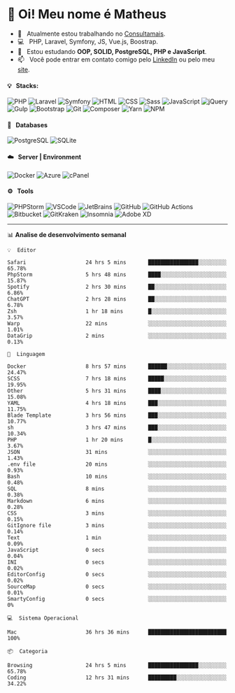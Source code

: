# 👋 Oi! Meu nome é Matheus

- 🔭 &nbsp; Atualmente estou trabalhando no [Consultamais](https://consultamais.com.br/).
- 💻 &nbsp; PHP, Laravel, Symfony, JS, Vue.js, Boostrap.
- 🌱 &nbsp; Estou estudando **OOP, SOLID, PostgreSQL, PHP e JavaScript**.
- 📫 &nbsp; Você pode entrar em contato comigo pelo [LinkedIn](https://www.linkedin.com/in/matheuscamargoxavier/) ou pelo meu [site](https://matheuscamargo.co).

#### 💡 &nbsp; Stacks:
![PHP](https://img.shields.io/badge/-PHP-777BB4?&logo=php&logoColor=FFFFFF)
![Laravel](https://img.shields.io/badge/-Laravel-FF2D20?&logo=laravel&logoColor=FFFFFF)
![Symfony](https://img.shields.io/badge/-Symfony-000000?&logo=symfony&logoColor=FFFFFF)
![HTML](https://img.shields.io/badge/-HTML-E34F26?&logo=html5&logoColor=FFFFFF)
![CSS](https://img.shields.io/badge/-CSS-1572B6?&logo=css3&logoColor=FFFFFF)
![Sass](https://img.shields.io/badge/-Sass-CC6699?&logo=sass&logoColor=FFFFFF)
![JavaScript](https://img.shields.io/badge/-JavaScript-F7DF1E?&logo=javascript&logoColor=FFFFFF)
![jQuery](https://img.shields.io/badge/-jQuery-0769AD?&logo=jquery&logoColor=FFFFFF)
![Gulp](https://img.shields.io/badge/-Gulp-CF4647?&logo=gulp&logoColor=FFFFFF)
![Bootstrap](https://img.shields.io/badge/-Bootstrap-7952B3?&logo=bootstrap&logoColor=FFFFFF)
![Git](https://img.shields.io/badge/-Git-F05032?&logo=git&logoColor=FFFFFF)
![Composer](https://img.shields.io/badge/-Composer-885630?&logo=composer&logoColor=FFFFFF)
![Yarn](https://img.shields.io/badge/-Yarn-2C8EBB?&logo=yarn&logoColor=FFFFFF)
![NPM](https://img.shields.io/badge/-npm-CB3837?&logo=npm&logoColor=FFFFFF)

#### 💾 &nbsp; Databases
![PostgreSQL](https://img.shields.io/badge/-PostgreSQL-336791?&logo=PostgreSQL&logoColor=FFFFFF)
![SQLite](https://img.shields.io/badge/-SQLite-003B57?&logo=SQLite&logoColor=FFFFFF)

#### ☁️ &nbsp; Server | Environment
![Docker](https://img.shields.io/badge/-Docker-2496ED?&logo=docker&logoColor=FFFFFF)
![Azure](https://img.shields.io/badge/-Azure-0089D6?&logo=microsoft%20azure&logoColor=FFFFFF)
![cPanel](https://img.shields.io/badge/-cPanel-FF6C2C?&logo=cpanel&logoColor=FFFFFF)

#### ⚙️ &nbsp; Tools
![PHPStorm](https://img.shields.io/badge/-PHPStorm-000000?&logo=PHPStorm&logoColor=FFFFFF)
![VSCode](https://img.shields.io/badge/-VSCode-007ACC?&logo=Visual%20Studio%20Code&logoColor=FFFFFF) 
![JetBrains](https://img.shields.io/badge/-JetBrains-000000?&logo=jetbrains&logoColor=FFFFFF) 
![GitHub](https://img.shields.io/badge/-GitHub-181717?&logo=github&logoColor=FFFFFF) 
![GitHub Actions](https://img.shields.io/badge/-GitHub%20Actions-181717?&logo=GitHub%20Actions&logoColor=FFFFFF) 
![Bitbucket](https://img.shields.io/badge/-Bitbucket-0052CC?&logo=bitbucket&logoColor=FFFFFF)
![GitKraken](https://img.shields.io/badge/-GitKraken-179287?&logo=GitKraken&logoColor=FFFFFF)
![Insomnia](https://img.shields.io/badge/-Insomnia-5849BE?&logo=Insomnia&logoColor=FFFFFF)
![Adobe XD](https://img.shields.io/badge/-Adobe%20XD-FF61F6?&logo=adobe%20xd&logoColor=FFFFFF) 
_______

📊  **Analise de desenvolvimento semanal**
```text
💡  Editor

Safari                   24 hrs 5 mins       ████████████████░░░░░░░░░     65.78%
PhpStorm                 5 hrs 48 mins       ████░░░░░░░░░░░░░░░░░░░░░     15.87%
Spotify                  2 hrs 30 mins       ██░░░░░░░░░░░░░░░░░░░░░░░      6.86%
ChatGPT                  2 hrs 28 mins       ██░░░░░░░░░░░░░░░░░░░░░░░      6.78%
Zsh                      1 hr 18 mins        █░░░░░░░░░░░░░░░░░░░░░░░░      3.57%
Warp                     22 mins             ░░░░░░░░░░░░░░░░░░░░░░░░░      1.01%
DataGrip                 2 mins              ░░░░░░░░░░░░░░░░░░░░░░░░░      0.13%
```
```text
💬  Linguagem

Docker                   8 hrs 57 mins       ██████░░░░░░░░░░░░░░░░░░░     24.47%
SCSS                     7 hrs 18 mins       █████░░░░░░░░░░░░░░░░░░░░     19.95%
Other                    5 hrs 31 mins       ████░░░░░░░░░░░░░░░░░░░░░     15.08%
YAML                     4 hrs 18 mins       ███░░░░░░░░░░░░░░░░░░░░░░     11.75%
Blade Template           3 hrs 56 mins       ███░░░░░░░░░░░░░░░░░░░░░░     10.77%
sh                       3 hrs 47 mins       ███░░░░░░░░░░░░░░░░░░░░░░     10.34%
PHP                      1 hr 20 mins        █░░░░░░░░░░░░░░░░░░░░░░░░      3.67%
JSON                     31 mins             ░░░░░░░░░░░░░░░░░░░░░░░░░      1.43%
.env file                20 mins             ░░░░░░░░░░░░░░░░░░░░░░░░░      0.93%
Bash                     10 mins             ░░░░░░░░░░░░░░░░░░░░░░░░░      0.48%
SQL                      8 mins              ░░░░░░░░░░░░░░░░░░░░░░░░░      0.38%
Markdown                 6 mins              ░░░░░░░░░░░░░░░░░░░░░░░░░      0.28%
CSS                      3 mins              ░░░░░░░░░░░░░░░░░░░░░░░░░      0.15%
GitIgnore file           3 mins              ░░░░░░░░░░░░░░░░░░░░░░░░░      0.14%
Text                     1 min               ░░░░░░░░░░░░░░░░░░░░░░░░░      0.09%
JavaScript               0 secs              ░░░░░░░░░░░░░░░░░░░░░░░░░      0.04%
INI                      0 secs              ░░░░░░░░░░░░░░░░░░░░░░░░░      0.02%
EditorConfig             0 secs              ░░░░░░░░░░░░░░░░░░░░░░░░░      0.02%
SourceMap                0 secs              ░░░░░░░░░░░░░░░░░░░░░░░░░      0.01%
SmartyConfig             0 secs              ░░░░░░░░░░░░░░░░░░░░░░░░░         0%
```
```text
💻  Sistema Operacional

Mac                      36 hrs 36 mins      █████████████████████████       100%
```
```text
📦  Categoria

Browsing                 24 hrs 5 mins       ████████████████░░░░░░░░░     65.78%
Coding                   12 hrs 31 mins      █████████░░░░░░░░░░░░░░░░     34.22%
```

